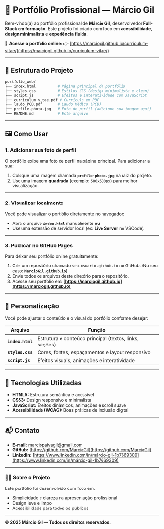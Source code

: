 # 💼 Portfólio Profissional — Márcio Gil

Bem-vindo(a) ao portfólio profissional de **Márcio Gil**, desenvolvedor **Full-Stack em formação**.
Este projeto foi criado com foco em **acessibilidade**, **design minimalista** e **experiência fluida**.

🔗 **Acesse o portfólio online:**
👉 [https://marciogil.github.io/curriculum-vitae/](https://marciogil.github.io/curriculum-vitae/)

---

## 📂 Estrutura do Projeto

```bash
portfolio_web/
├── index.html          # Página principal do portfólio
├── styles.css          # Estilos CSS (design minimalista e clean)
├── script.js           # Efeitos e interatividade com JavaScript
├── curriculum_vitae.pdf # Currículo em PDF
├── laudo_PCD.pdf       # Laudo Médico (PCD)
├── profile-photo.jpg   # Foto de perfil (adicione sua imagem aqui)
└── README.md           # Este arquivo
```

---

## 🖼️ Como Usar

### 1. Adicionar sua foto de perfil

O portfólio exibe uma foto de perfil na página principal.
Para adicionar a sua:

1. Coloque uma imagem chamada **`profile-photo.jpg`** na raiz do projeto.
2. Use uma imagem **quadrada** (exemplo: `500x500px`) para melhor visualização.

---

### 2. Visualizar localmente

Você pode visualizar o portfólio diretamente no navegador:

* Abra o arquivo **`index.html`** manualmente
  **ou**
* Use uma extensão de servidor local (ex: **Live Server** no VSCode).

---

### 3. Publicar no GitHub Pages

Para deixar seu portfólio online gratuitamente:

1. Crie um repositório chamado `seu-usuario.github.io` no GitHub.
   (No seu caso: **`MarcioGil.github.io`**)
2. Envie todos os arquivos deste diretório para o repositório.
3. Acesse seu portfólio em:
   **[https://marciogil.github.io](https://marciogil.github.io)**

---

## 🎨 Personalização

Você pode ajustar o conteúdo e o visual do portfólio conforme desejar:

| Arquivo          | Função                                                 |
| ---------------- | ------------------------------------------------------ |
| **`index.html`** | Estrutura e conteúdo principal (textos, links, seções) |
| **`styles.css`** | Cores, fontes, espaçamentos e layout responsivo        |
| **`script.js`**  | Efeitos visuais, animações e interatividade            |

---

## 🧰 Tecnologias Utilizadas

* **HTML5:** Estrutura semântica e acessível
* **CSS3:** Design responsivo e minimalista
* **JavaScript:** Efeitos dinâmicos, animações e scroll suave
* **Acessibilidade (WCAG):** Boas práticas de inclusão digital

---

## 📬 Contato

* **E-mail:** [marciopaivagil@gmail.com](mailto:marciopaivagil@gmail.com)
* **GitHub:** [https://github.com/MarcioGil](https://github.com/MarcioGil)
* **LinkedIn:** [https://www.linkedin.com/in/márcio-gil-1b7669309](https://www.linkedin.com/in/márcio-gil-1b7669309)

---

### 🧑‍💻 Sobre o Projeto

Este portfólio foi desenvolvido com foco em:

* Simplicidade e clareza na apresentação profissional
* Design leve e limpo
* Acessibilidade para todos os públicos

---

**© 2025 Márcio Gil — Todos os direitos reservados.**
